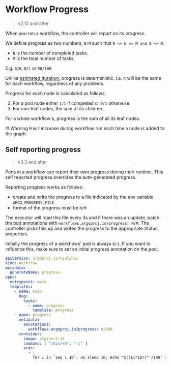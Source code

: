 # Workflow Progress

> v2.12 and after

When you run a workflow, the controller will report on its progress.

We define progress as two numbers, `N/M` such that `0 <= N <= M and 0 <= M`. 

* `N` is the number of completed tasks.
* `M` is the total number of tasks.

E.g. `0/0`, `0/1` or `50/100`.

Unlike [estimated duration](estimated-duration.md), progress is deterministic. I.e. it will be the same for each workflow, regardless of any problems. 

Progress for each node is calculated as follows:

2. For a pod node either `1/1` if completed or `0/1` otherwise.
3. For non-leaf nodes, the sum of its children.

For a whole workflow's, progress is the sum of all its leaf nodes.
 
!!! Warning 
    `M` will increase during workflow run each time a node is added to the graph.

## Self reporting progress

> v3.3 and after

Pods in a workflow can report their own progress during their runtime. This self reported progress overrides the 
auto-generated progress. 

Reporting progress works as follows:
- create and write the progress to a file indicated by the env variable `ARGO_PROGRESS_FILE`
- format of the progress must be `N/M`

The executor will read this file every 3s and if there was an update, 
patch the pod annotations with `workflows.argoproj.io/progress: N/M`.
The controller picks this up and writes the progress to the appropriate Status properties.

Initially the progress of a workflows' pod is always `0/1`. If you want to influence this, make sure to set an initial
progress annotation on the pod:

```yaml
apiVersion: argoproj.io/v1alpha1
kind: Workflow
metadata:
  generateName: progress-
spec:
  entrypoint: main
  templates:
    - name: main
      dag:
        tasks:
          - name: progress
            template: progress
    - name: progress
      metadata:
        annotations:
          workflows.argoproj.io/progress: 0/100
      container:
        image: alpine:3.14
        command: [ "/bin/sh", "-c" ]
        args:
          - |
            for i in `seq 1 10`; do sleep 10; echo "$(($i*10))"'/100' > $ARGO_PROGRESS_FILE; done
```
